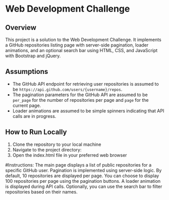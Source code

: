 # Web Development Challenge

## Overview

This project is a solution to the Web Development Challenge. 
It implements a GitHub repositories listing page with server-side pagination, 
loader animations, and an optional search bar using HTML, CSS, and JavaScript with Bootstrap and jQuery.

## Assumptions

- The GitHub API endpoint for retrieving user repositories is assumed to be `https://api.github.com/users/{username}/repos`.
- The pagination parameters for the GitHub API are assumed to be `per_page` for the number of repositories per page and `page` for the current page.
- Loader animations are assumed to be simple spinners indicating that API calls are in progress.

## How to Run Locally

1. Clone the repository to your local machine
2. Navigate to the project directory:
3. Open the index.html file in your preferred web browser

#Instructions:
The main page displays a list of public repositories for a specific GitHub user.
Pagination is implemented using server-side logic.
By default, 10 repositories are displayed per page.
You can choose to display 100 repositories per page using the pagination buttons.
A loader animation is displayed during API calls.
Optionally, you can use the search bar to filter repositories based on their names.

